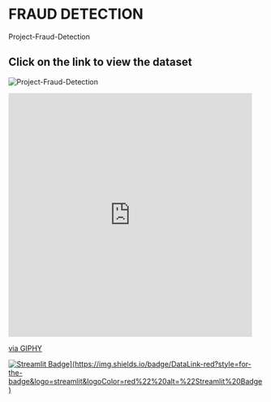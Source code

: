 # FRAUD DETECTION
Project-Fraud-Detection
## Click on the link to view the dataset
![Project-Fraud-Detection](https://github.com/RahulSingh409/Fraud_Detection/blob/main/Wordcloud.jpg?raw=true "Project-Fraud-Detection
")
<div id="header">
  <iframe src="https://giphy.com/embed/IauL6LvGNlT3ffhcqq" width="480" height="480" frameBorder="0" class="giphy-embed" allowFullScreen></iframe><p><a href="https://giphy.com/stickers/10Clouds-computer-10clouds-10c-IauL6LvGNlT3ffhcqq">via GIPHY</a></p>
</div>
<div id="badges">
  <a href="https://www.kaggle.com/code/benroshan/transaction-fraud-detection/data">
    <img src="[https://img.shields.io/badge/Streamlit-red?style=for-the-badge&logo=streamlit&logoColor=red" alt="Streamlit Badge](https://img.shields.io/badge/DataLink-red?style=for-the-badge&logo=streamlit&logoColor=red%22%20alt=%22Streamlit%20Badge)"/>
    </a>
</div>  
